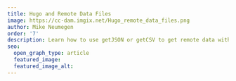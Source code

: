 ```yaml
---
title: Hugo and Remote Data Files
image: https://cc-dam.imgix.net/Hugo_remote_data_files.png
author: Mike Neumegen
order: '7'
description: Learn how to use getJSON or getCSV to get remote data with Hugo.
seo:
  open_graph_type: article
  featured_image:
  featured_image_alt:
---
```

